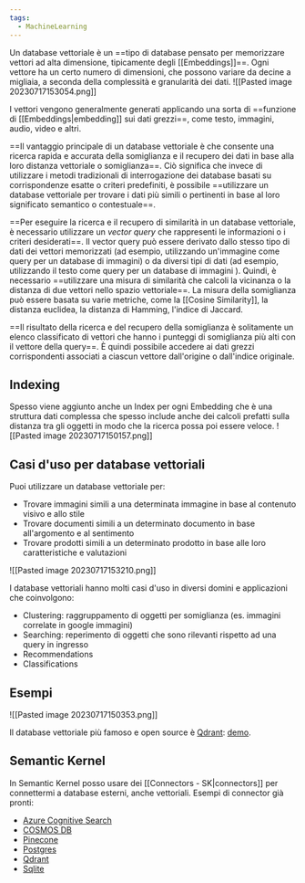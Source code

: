 ```yaml
---
tags:
  - MachineLearning
---
```

Un database vettoriale è un ==tipo di database pensato per memorizzare vettori ad alta dimensione, tipicamente degli [[Embeddings]]==.
Ogni vettore ha un certo numero di dimensioni, che possono variare da decine a migliaia, a seconda della complessità e granularità dei dati.
![[Pasted image 20230717153054.png]]

I vettori vengono generalmente generati applicando una sorta di ==funzione di [[Embeddings|embedding]] sui dati grezzi==, come testo, immagini, audio, video e altri.

==Il vantaggio principale di un database vettoriale è che consente una ricerca rapida e accurata della somiglianza e il recupero dei dati in base alla loro distanza vettoriale o somiglianza==.
Ciò significa che invece di utilizzare i metodi tradizionali di interrogazione dei database basati su corrispondenze esatte o criteri predefiniti, è possibile ==utilizzare un database vettoriale per trovare i dati più simili o pertinenti in base al loro significato semantico o contestuale==.

==Per eseguire la ricerca e il recupero di similarità in un database vettoriale, è necessario utilizzare un *vector query* che rappresenti le informazioni o i criteri desiderati==.
Il vector query può essere derivato dallo stesso tipo di dati dei vettori memorizzati (ad esempio, utilizzando un'immagine come query per un database di immagini) o da diversi tipi di dati (ad esempio, utilizzando il testo come query per un database di immagini ).
Quindi, è necessario ==utilizzare una misura di similarità che calcoli la vicinanza o la distanza di due vettori nello spazio vettoriale==. La misura della somiglianza può essere basata su varie metriche, come la [[Cosine Similarity]], la distanza euclidea, la distanza di Hamming, l'indice di Jaccard.

==Il risultato della ricerca e del recupero della somiglianza è solitamente un elenco classificato di vettori che hanno i punteggi di somiglianza più alti con il vettore della query==. È quindi possibile accedere ai dati grezzi corrispondenti associati a ciascun vettore dall'origine o dall'indice originale.

## Indexing
Spesso viene aggiunto anche un Index per ogni Embedding che è una struttura dati complessa che spesso include anche dei calcoli prefatti sulla distanza tra gli oggetti in modo che la ricerca possa poi essere veloce.
![[Pasted image 20230717150157.png]]

## Casi d'uso per database vettoriali
Puoi utilizzare un database vettoriale per:

* Trovare immagini simili a una determinata immagine in base al contenuto visivo e allo stile
* Trovare documenti simili a un determinato documento in base all'argomento e al sentimento
* Trovare prodotti simili a un determinato prodotto in base alle loro caratteristiche e valutazioni

![[Pasted image 20230717153210.png]]

I database vettoriali hanno molti casi d'uso in diversi domini e applicazioni che coinvolgono:
* Clustering: raggruppamento di oggetti per somiglianza (es. immagini correlate in google immagini)
* Searching: reperimento di oggetti che sono rilevanti rispetto ad una query in ingresso
* Recommendations
* Classifications

## Esempi
![[Pasted image 20230717150353.png]]

Il database vettoriale più famoso e open source è [Qdrant](https://qdrant.tech): [demo](https://food-discovery.qdrant.tech/#/).

## Semantic Kernel
In Semantic Kernel posso usare dei [[Connectors - SK|connectors]] per connettermi a database esterni, anche vettoriali.
Esempi di connector già pronti:
- [Azure Cognitive Search](https://github.com/microsoft/semantic-kernel/tree/main/dotnet/src/Connectors/Connectors.Memory.AzureCognitiveSearch)
- [COSMOS DB](https://github.com/microsoft/semantic-kernel/tree/main/dotnet/src/Connectors/Connectors.Memory.CosmosDB)
- [Pinecone](https://github.com/microsoft/semantic-kernel/tree/main/dotnet/src/Connectors/Connectors.Memory.Pinecone)
- [Postgres](https://github.com/microsoft/semantic-kernel/tree/main/dotnet/src/Connectors/Connectors.Memory.Postgres)
- [Qdrant](https://github.com/microsoft/semantic-kernel/tree/main/dotnet/src/Connectors/Connectors.Memory.Qdrant)
- [Sqlite](https://github.com/microsoft/semantic-kernel/tree/main/dotnet/src/Connectors/Connectors.Memory.Sqlite)
